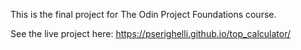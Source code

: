 This is the final project for The Odin Project Foundations course.

See the live project here: https://pserighelli.github.io/top_calculator/
